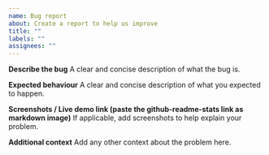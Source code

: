 ```yaml
---
name: Bug report
about: Create a report to help us improve
title: ""
labels: ""
assignees: ""
---
```


**Describe the bug**
A clear and concise description of what the bug is.

**Expected behaviour**
A clear and concise description of what you expected to happen.

**Screenshots / Live demo link (paste the github-readme-stats link as markdown image)**
If applicable, add screenshots to help explain your problem.

**Additional context**
Add any other context about the problem here.

<!--

PLEASE FIRST READ THE FAQ (#1770) AND COMMON ERROR CODES (#1772)!!!

Q: My card displays an error
Ans: First, check the common error codes (i.e. https://github.com/anuraghazra/github-readme-stats/issues/1772) and existing issues before creating a new one. 

Q: How to hide jupyter Notebook?
Ans: &hide=jupyter%20notebook

Q: I could not figure out how to deploy on my own vercel instance
Ans:
  - docs: https://github.com/anuraghazra/github-readme-stats/#deploy-on-your-own-vercel-instance
  - YT tutorial by codeSTACKr: https://www.youtube.com/watch?v=n6d4KHSKqGk&feature=youtu.be&t=107

Q: Language Card is incorrect
Ans: Please read all the issues/comments before opening any issues regarding language card stats:
    - https://github.com/anuraghazra/github-readme-stats/issues/136#issuecomment-665164174
    - https://github.com/anuraghazra/github-readme-stats/issues/136#issuecomment-665172181

Q: How to count private stats?
Ans: We can only count private commits & we cannot access any other private info of any users, so it's impossible. The only way is to deploy on your own instance & use your own PAT (Personal Access Token)

-->
